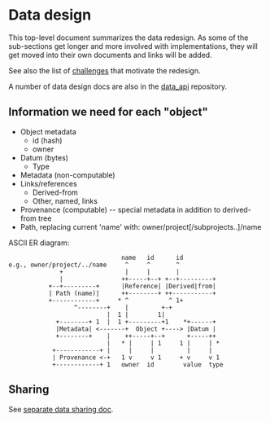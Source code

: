 # Data design

This top-level document summarizes the data redesign. As some of the sub-sections get longer and more involved with implementations, they will get moved into their own documents and links will be added.

See also the list of [challenges](/docs/challenges/data.md) that motivate the redesign.

A number of data design docs are also in the [data_api](https://github.com/kbase/data_api) repository.

## Information we need for each "object"

* Object metadata
  - id (hash)
  - owner
* Datum (bytes)
  - Type
* Metadata (non-computable)
* Links/references
  - Derived-from
  - Other, named, links
* Provenance (computable) -- special metadata in addition to derived-from tree
* Path, replacing current 'name' with: owner/project[/subprojects..]/name

ASCII ER diagram:
```
                               name   id      id           
e.g., owner/project/../name     ^     ^       ^            
              +                 |     |       |            
              |                ++-----+--+ +--+---------+  
           +--+---------+      |Reference| |Derived|from|  
           | Path (name)|      ++--------+ ++-----------+  
           +------------+     * ^           ^ 1+           
                  ^--------+    |         +-+              
                           |  1 |        1|                
             +--------+ 1  |  1 +---------+1    *+------+  
             |Metadata| <-------+  Object +----> |Datum |  
             +--------+    |    ++-----+--+      +-----++  
                           |   * |     | 1     1 |     | * 
            +------------+ |     |     |         |     |   
            | Provenance <-+   1 v     v 1     + v     v 1 
            +------------+ 1   owner  id        value  type
```
## Sharing

See [separate data sharing doc](sharing/data_sharing.asciidoc).
